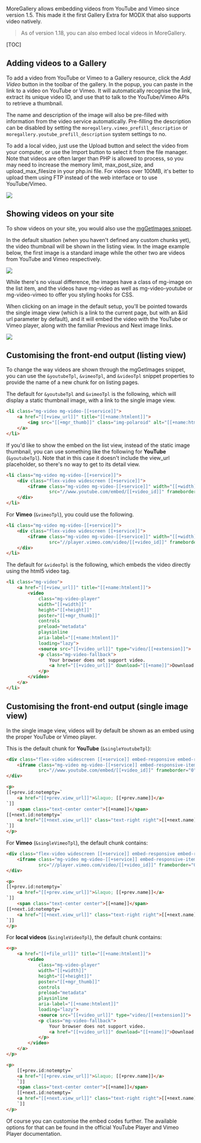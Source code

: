 MoreGallery allows embedding videos from YouTube and Vimeo since version 1.5. This made it the first Gallery Extra for MODX that also supports video natively.

> As of version 1.18, you can also embed local videos in MoreGallery.

[TOC]

## Adding videos to a Gallery

To add a video from YouTube or Vimeo to a Gallery resource, click the _Add Video_ button in the toolbar of the gallery. In the popup, you can paste in the link to a video on YouTube or Vimeo. It will automatically recognise the link, extract its unique video ID, and use that to talk to the YouTube/Vimeo APIs to retrieve a thumbnail.

The name and description of the image will also be pre-filled with information from the video service automatically. Pre-filling the description can be disabled by setting the `moregallery.vimeo_prefill_description` or `moregallery.youtube_prefill_description` system settings to no.

To add a local video, just use the Upload button and select the video from your computer, or use the Import button to select it from the file manager. Note that videos are often larger than PHP is allowed to process, so you may need to increase the memory limit, max_post_size, and upload_max_filesize in your php.ini file. For videos over 100MB, it's better to upload them using FTP instead of the web interface or to use YouTube/Vimeo.

 [ ![](https://assets.modmore.com/uploads/2016/07/moregallery_video.gif)](https://assets.modmore.com/uploads/2016/07/moregallery_video.gif)

## Showing videos on your site

To show videos on your site, you would also use the [mgGetImages snippet](Snippets/mgGetImages).

In the default situation (when you haven't defined any custom chunks yet), the video thumbnail will be shown in the listing view. In the image example below, the first image is a standard image while the other two are videos from YouTube and Vimeo respectively.

 [ ![](https://assets.modmore.com/uploads/2016/07/Screen_Shot_2016_07_25_at_22.11.37.png)](https://assets.modmore.com/uploads/2016/07/Screen_Shot_2016_07_25_at_22.11.37.png)

While there's no visual difference, the images have a class of mg-image on the list item, and the videos have mg-video as well as mg-video-youtube or mg-video-vimeo to offer you styling hooks for CSS.

When clicking on an image in the default setup, you'll be pointed towards the single image view (which is a link to the current page, but with an &iid url parameter by default), and it will embed the video with the YouTube or Vimeo player, along with the familiar Previous and Next image links.

 [ ![](https://assets.modmore.com/uploads/2016/07/Screen_Shot_2016_07_25_at_22.11.49.png)](https://assets.modmore.com/uploads/2016/07/Screen_Shot_2016_07_25_at_22.11.49.png)


## Customising the front-end output (listing view)

To change the way videos are shown through the mgGetImages snippet, you can use the `&youtubeTpl`, `&vimeoTpl`, and `&videoTpl` snippet properties to provide the name of a new chunk for on listing pages.

The default for `&youtubeTpl` and `&vimeoTpl` is the following, which will display a static thumbnail image, with a link to the single image view.

```` html
<li class="mg-video mg-video-[[+service]]">
    <a href="[[+view_url]]" title="[[+name:htmlent]]">
        <img src="[[+mgr_thumb]]" class="img-polaroid" alt="[[+name:htmlent]]">
    </a>
</li>
````

If you'd like to show the embed on the list view, instead of the static image thumbnail, you can use something like the following for **YouTube** (`&youtubeTpl`). Note that in this case it doesn't include the view_url placeholder, so there's no way to get to its detail view.

```` html
<li class="mg-video mg-video-[[+service]]">
    <div class="flex-video widescreen [[+service]]">
        <iframe class="mg-video mg-video-[[+service]]" width="[[+width]]" height="[[+height]]"
                src="//www.youtube.com/embed/[[+video_id]]" frameborder="0"></iframe>
    </div>
</li>
````

For **Vimeo** (`&vimeoTpl`), you could use the following.

```` html
<li class="mg-video mg-video-[[+service]]">
    <div class="flex-video widescreen [[+service]]">
        <iframe class="mg-video mg-video-[[+service]]" width="[[+width]]" height="[[+height]]"
                src="//player.vimeo.com/video/[[+video_id]]" frameborder="0"></iframe>
    </div>
</li>
````

The default for `&videoTpl` is the following, which embeds the video directly using the html5 video tag.

```` html
<li class="mg-video">
    <a href="[[+view_url]]" title="[[+name:htmlent]]">
        <video
            class="mg-video-player"
            width="[[+width]]"
            height="[[+height]]"
            poster="[[+mgr_thumb]]"
            controls
            preload="metadata"
            playsinline
            aria-label="[[+name:htmlent]]"
            loading="lazy">
            <source src="[[+video_url]]" type="video/[[+extension]]">
            <p class="mg-video-fallback">
                Your browser does not support video.
                <a href="[[+video_url]]" download="[[+name]]">Download the video file</a> instead.
            </p>
        </video>
    </a>
</li>
````

## Customising the front-end output (single image view)

In the single image view, videos will by default be shown as an embed using the proper YouTube or Vimeo player.

This is the default chunk for **YouTube** (`&singleYoutubeTpl`):

```` html
<div class="flex-video widescreen [[+service]] embed-responsive embed-responsive-16by9">
    <iframe class="mg-video mg-video-[[+service]] embed-responsive-item" width="[[+width]]" height="[[+height]]"
            src="//www.youtube.com/embed/[[+video_id]]" frameborder="0"></iframe>
</div>

<p>
[[+prev.id:notempty=`
    <a href="[[+prev.view_url]]">&laquo; [[+prev.name]]</a>
`]]
    <span class="text-center center">[[+name]]</span>
[[+next.id:notempty=`
    <a href="[[+next.view_url]]" class="text-right right">[[+next.name]] &raquo;</a>
`]]
</p>
````

For **Vimeo** (`&singleVimeoTpl`), the default chunk contains:

```` html
<div class="flex-video widescreen [[+service]] embed-responsive embed-responsive-16by9">
    <iframe class="mg-video mg-video-[[+service]] embed-responsive-item" width="[[+width]]" height="[[+height]]"
            src="//player.vimeo.com/video/[[+video_id]]" frameborder="0"></iframe>
</div>

<p>
[[+prev.id:notempty=`
    <a href="[[+prev.view_url]]">&laquo; [[+prev.name]]</a>
`]]
    <span class="text-center center">[[+name]]</span>
[[+next.id:notempty=`
    <a href="[[+next.view_url]]" class="text-right right">[[+next.name]] &raquo;</a>
`]]
</p>
````

For **local videos** (`&singleVideoTpl`), the default chunk contains:

```` html
<<p>
    <a href="[[+file_url]]" title="[[+name:htmlent]]">
        <video
            class="mg-video-player"
            width="[[+width]]"
            height="[[+height]]"
            poster="[[+mgr_thumb]]"
            controls
            preload="metadata"
            playsinline
            aria-label="[[+name:htmlent]]"
            loading="lazy">
            <source src="[[+video_url]]" type="video/[[+extension]]">
            <p class="mg-video-fallback">
                Your browser does not support video.
                <a href="[[+video_url]]" download="[[+name]]">Download the video file</a> instead.
            </p>
        </video>
    </a>
</p>

<p>
    [[+prev.id:notempty=`
    <a href="[[+prev.view_url]]">&laquo; [[+prev.name]]</a>
    `]]
    <span class="text-center center">[[+name]]</span>
    [[+next.id:notempty=`
    <a href="[[+next.view_url]]" class="text-right right">[[+next.name]] &raquo;</a>
    `]]
</p>
````

Of course you can customise the embed codes further. The available options for that can be found in the official YouTube Player and Vimeo Player documentation.
